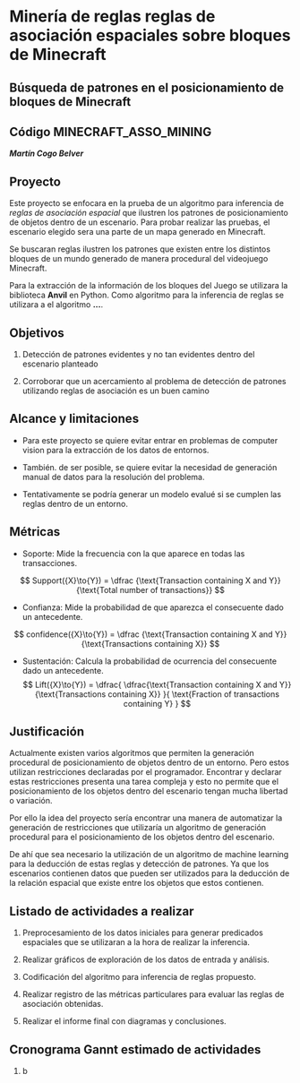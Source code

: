 # Minería de reglas reglas de asociación espaciales sobre bloques de Minecraft #

## Búsqueda de patrones en el posicionamiento de bloques de Minecraft ##

## Código MINECRAFT_ASSO_MINING ##

***Martín Cogo Belver***

## Proyecto ##

Este proyecto se enfocara en la prueba de un algoritmo para inferencia de *reglas de asociación espacial* que ilustren los patrones de posicionamiento de objetos dentro de un escenario.
Para probar realizar las pruebas, el escenario elegido sera una parte de un mapa generado en Minecraft.  

Se buscaran reglas ilustren los patrones que existen entre los distintos bloques de un mundo generado de manera procedural del videojuego Minecraft.

Para la extracción de la información de los bloques del Juego se utilizara la biblioteca **Anvil** en Python. Como algoritmo para la inferencia de reglas se utilizara a el algoritmo **...**.

## Objetivos ##  

1. Detección de patrones evidentes y no tan evidentes dentro del escenario planteado

2. Corroborar que un acercamiento al problema de detección de patrones utilizando reglas de asociación es un buen camino

## Alcance y limitaciones ##

+ Para este proyecto se quiere evitar entrar en problemas de computer vision para la extracción de los datos de entornos.

+ También. de ser posible, se quiere evitar la necesidad de generación manual de datos para la resolución del problema.  

+ Tentativamente se podría generar un modelo evalué si se cumplen las reglas dentro de un entorno.  

## Métricas ##

+ Soporte: Mide la frecuencia con la que aparece en todas las transacciones.

$$
Support({X}\to{Y})  = \dfrac
{\text{Transaction containing X and Y}}
{\text{Total number of transactions}}
$$

+ Confianza: Mide la probabilidad de que aparezca el consecuente dado un antecedente.

$$
confidence({X}\to{Y})  = \dfrac
{\text{Transaction containing X and Y}}
{\text{Transactions containing X}}
$$

+ Sustentación: Calcula la probabilidad de ocurrencia del consecuente dado un antecedente.
$$
Lift({X}\to{Y})  =
\dfrac{
    \dfrac{\text{Transaction containing X and Y}}{\text{Transactions containing X}}
    }{
    \text{Fraction of transactions containing Y}
    }
$$

## Justificación ##

Actualmente existen varios algoritmos que permiten la generación procedural de posicionamiento de objetos dentro de un  entorno. Pero estos utilizan restricciones declaradas por el programador. Encontrar y declarar estas restricciones presenta una tarea compleja y esto no permite que el posicionamiento de los objetos dentro del escenario tengan mucha libertad o variación.  

Por ello la idea del proyecto sería encontrar una manera de automatizar la generación de restricciones que utilizaría un algoritmo de generación procedural para el posicionamiento de los objetos dentro del escenario.

De ahí que sea necesario la utilización de un algoritmo de machine learning para la deducción de estas reglas y detección de patrones. Ya que los escenarios contienen datos que pueden ser utilizados para la deducción de la relación espacial que existe entre los objetos que estos contienen.  

## Listado de actividades a realizar ##

1. Preprocesamiento de los datos iniciales para generar predicados espaciales que se utilizaran a la hora de realizar la inferencia.

2. Realizar gráficos de exploración de los datos de entrada y análisis.

3. Codificación del algoritmo para inferencia de reglas propuesto.

4. Realizar registro de las métricas particulares para evaluar las reglas de asociación obtenidas.

5. Realizar el informe final con diagramas y conclusiones.

## Cronograma Gannt estimado de actividades ##

1. b